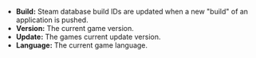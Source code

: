 - **Build:** Steam database build IDs are updated when a new "build" of an application is pushed.
- **Version:** The current game version.
- **Update:** The games current update version.
- **Language:** The current game language.
